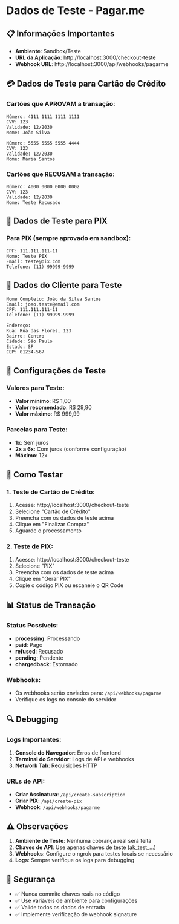 # Dados de Teste - Pagar.me

## 📋 Informações Importantes

- **Ambiente**: Sandbox/Teste
- **URL da Aplicação**: http://localhost:3000/checkout-teste
- **Webhook URL**: http://localhost:3000/api/webhooks/pagarme

## 💳 Dados de Teste para Cartão de Crédito

### Cartões que APROVAM a transação:
```
Número: 4111 1111 1111 1111
CVV: 123
Validade: 12/2030
Nome: João Silva
```

```
Número: 5555 5555 5555 4444
CVV: 123
Validade: 12/2030
Nome: Maria Santos
```

### Cartões que RECUSAM a transação:
```
Número: 4000 0000 0000 0002
CVV: 123
Validade: 12/2030
Nome: Teste Recusado
```

## 🏦 Dados de Teste para PIX

### Para PIX (sempre aprovado em sandbox):
```
CPF: 111.111.111-11
Nome: Teste PIX
Email: teste@pix.com
Telefone: (11) 99999-9999
```

## 👤 Dados do Cliente para Teste

```
Nome Completo: João da Silva Santos
Email: joao.teste@email.com
CPF: 111.111.111-11
Telefone: (11) 99999-9999

Endereço:
Rua: Rua das Flores, 123
Bairro: Centro
Cidade: São Paulo
Estado: SP
CEP: 01234-567
```

## 🔧 Configurações de Teste

### Valores para Teste:
- **Valor mínimo**: R$ 1,00
- **Valor recomendado**: R$ 29,90
- **Valor máximo**: R$ 999,99

### Parcelas para Teste:
- **1x**: Sem juros
- **2x a 6x**: Com juros (conforme configuração)
- **Máximo**: 12x

## 🚀 Como Testar

### 1. Teste de Cartão de Crédito:
1. Acesse: http://localhost:3000/checkout-teste
2. Selecione "Cartão de Crédito"
3. Preencha com os dados de teste acima
4. Clique em "Finalizar Compra"
5. Aguarde o processamento

### 2. Teste de PIX:
1. Acesse: http://localhost:3000/checkout-teste
2. Selecione "PIX"
3. Preencha com os dados de teste acima
4. Clique em "Gerar PIX"
5. Copie o código PIX ou escaneie o QR Code

## 📊 Status de Transação

### Status Possíveis:
- **processing**: Processando
- **paid**: Pago
- **refused**: Recusado
- **pending**: Pendente
- **chargedback**: Estornado

### Webhooks:
- Os webhooks serão enviados para: `/api/webhooks/pagarme`
- Verifique os logs no console do servidor

## 🔍 Debugging

### Logs Importantes:
1. **Console do Navegador**: Erros de frontend
2. **Terminal do Servidor**: Logs de API e webhooks
3. **Network Tab**: Requisições HTTP

### URLs de API:
- **Criar Assinatura**: `/api/create-subscription`
- **Criar PIX**: `/api/create-pix`
- **Webhook**: `/api/webhooks/pagarme`

## ⚠️ Observações

1. **Ambiente de Teste**: Nenhuma cobrança real será feita
2. **Chaves de API**: Use apenas chaves de teste (ak_test_...)
3. **Webhooks**: Configure o ngrok para testes locais se necessário
4. **Logs**: Sempre verifique os logs para debugging

## 🔐 Segurança

- ✅ Nunca commite chaves reais no código
- ✅ Use variáveis de ambiente para configurações
- ✅ Valide todos os dados de entrada
- ✅ Implemente verificação de webhook signature